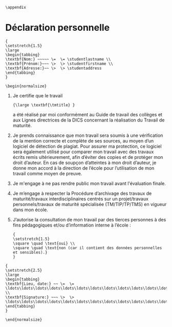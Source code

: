 ```{raw} latex
\appendix
```

# Déclaration personnelle

```{raw} latex
{
\setstretch{1.5}
\large
\begin{tabbing}
\textbf{Nom:} ~~~~~ \=  \= \studentlastname \\
\textbf{Prénom:}~~~ \>  \> \studentfirstname \\
\textbf{Adresse:}~~ \>  \> \studentaddress
\end{tabbing} 
}

\begin{normalsize}
```

1.  Je certifie que le travail

    ```{raw} latex
    {\large \textbf{\tmtitle} }
    ```

    a été réalisé par moi conformément au Guide de travail des collèges et aux
    Lignes directrices de la DICS concernant la réalisation du Travail de
    maturité.

1.  Je prends connaissance que mon travail sera soumis à une vérification de la
    mention correcte et complète de ses sources, au moyen d’un logiciel de
    détection de plagiat. Pour assurer ma protection, ce logiciel sera également
    utilisé pour comparer mon travail avec des travaux écrits remis
    ultérieurement, afin d’éviter des copies et de protéger mon droit d’auteur.
    En cas de soupçon d’atteintes à mon droit d’auteur, je donne mon accord à la
    direction de l’école pour l’utilisation de mon travail comme moyen de
    preuve.

1.  Je m'engage à ne pas rendre public mon travail avant l'évaluation finale.

1.  Je m’engage à respecter la Procédure d’archivage des travaux de
    maturité/travaux interdisciplinaires centrés sur un projet/travaux
    personnels/travaux de maturité spécialisée (TM/TIP/TP/TMS) en vigueur dans
    mon école.

1.  J’autorise la consultation de mon travail par des tierces personnes à des
    fins pédagogiques et/ou d’information interne à l’école :

    ```{raw} latex
    {
    \setstretch{1.5}
    \square \quad \text{oui} \\
    \square \quad \text{non (car il contient des données personnelles et sensibles).}
    }
    ```

```{raw} latex
{
\setstretch{2.5}
\large
\begin{tabbing}
\textbf{Lieu, date:} ~~ \=  \= \ldots\ldots\ldots\ldots\ldots\ldots\ldots\ldots\ldots\ldots\ldots\ldots\ldots\ldots\ldots\ldots\ldots \\
\textbf{Signature:} ~~~ \>  \> \ldots\ldots\ldots\ldots\ldots\ldots\ldots\ldots\ldots\ldots\ldots\ldots\ldots\ldots\ldots\ldots\ldots
\end{tabbing} 
}

```


```{raw} latex
\end{normalsize}
```
